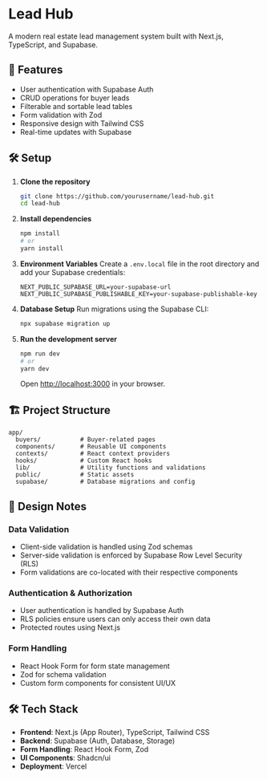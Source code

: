 # Lead Hub

A modern real estate lead management system built with Next.js, TypeScript, and Supabase.

## 🚀 Features

- User authentication with Supabase Auth
- CRUD operations for buyer leads
- Filterable and sortable lead tables
- Form validation with Zod
- Responsive design with Tailwind CSS
- Real-time updates with Supabase

## 🛠️ Setup

1. **Clone the repository**

   ```bash
   git clone https://github.com/yourusername/lead-hub.git
   cd lead-hub
   ```

2. **Install dependencies**

   ```bash
   npm install
   # or
   yarn install
   ```

3. **Environment Variables**
   Create a `.env.local` file in the root directory and add your Supabase credentials:

   ```env
   NEXT_PUBLIC_SUPABASE_URL=your-supabase-url
   NEXT_PUBLIC_SUPABASE_PUBLISHABLE_KEY=your-supabase-publishable-key
   ```

4. **Database Setup**
   Run migrations using the Supabase CLI:

   ```bash
   npx supabase migration up
   ```

5. **Run the development server**
   ```bash
   npm run dev
   # or
   yarn dev
   ```
   Open [http://localhost:3000](http://localhost:3000) in your browser.

## 🏗️ Project Structure

```
app/
  buyers/           # Buyer-related pages
  components/       # Reusable UI components
  contexts/         # React context providers
  hooks/            # Custom React hooks
  lib/              # Utility functions and validations
  public/           # Static assets
  supabase/         # Database migrations and config
```

## 🎨 Design Notes

### Data Validation

- Client-side validation is handled using Zod schemas
- Server-side validation is enforced by Supabase Row Level Security (RLS)
- Form validations are co-located with their respective components

### Authentication & Authorization

- User authentication is handled by Supabase Auth
- RLS policies ensure users can only access their own data
- Protected routes using Next.js

### Form Handling

- React Hook Form for form state management
- Zod for schema validation
- Custom form components for consistent UI/UX

## 🛠️ Tech Stack

- **Frontend**: Next.js (App Router), TypeScript, Tailwind CSS
- **Backend**: Supabase (Auth, Database, Storage)
- **Form Handling**: React Hook Form, Zod
- **UI Components**: Shadcn/ui
- **Deployment**: Vercel
